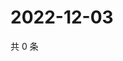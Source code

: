 # 2022-12-03

共 0 条

<!-- BEGIN WEIBO -->
<!-- 最后更新时间 Sat Dec 03 2022 19:10:37 GMT+0800 (China Standard Time) -->

<!-- END WEIBO -->
